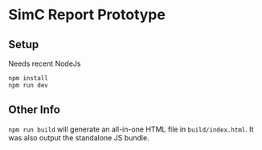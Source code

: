 SimC Report Prototype
=====================

Setup
-----

Needs recent NodeJs

    npm install
    npm run dev


Other Info
----------

`npm run build` will generate an all-in-one HTML file in `build/index.html`. It was also output the standalone JS
bundle.

